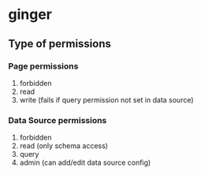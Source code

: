 ginger
======

## Type of permissions

### Page permissions
1. forbidden
2. read
3. write (fails if query permission not set in data source)

### Data Source permissions
1. forbidden
2. read (only schema access)
3. query
4. admin (can add/edit data source config)


